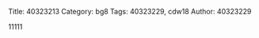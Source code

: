 Title: 40323213
Category: bg8
Tags: 40323229, cdw18
Author: 40323229


<!-- PELICAN_END_SUMMARY -->
11111
